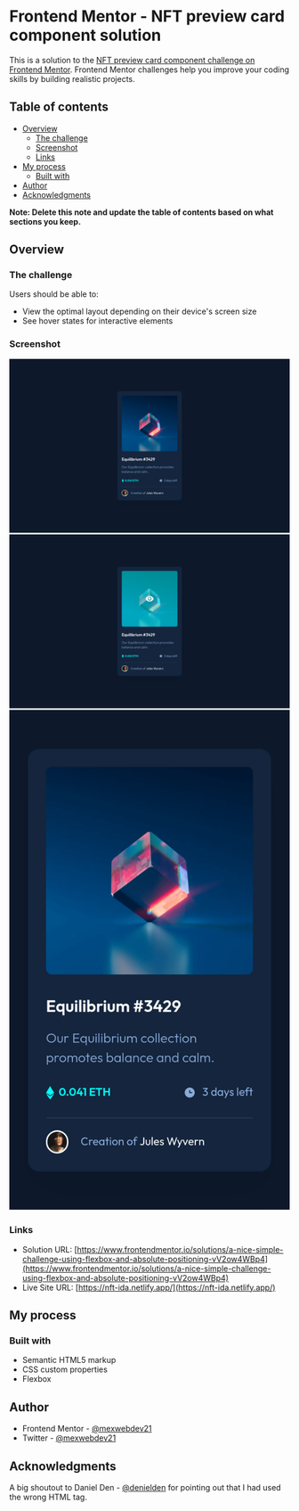 # Frontend Mentor - NFT preview card component solution

This is a solution to the [NFT preview card component challenge on Frontend Mentor](https://www.frontendmentor.io/challenges/nft-preview-card-component-SbdUL_w0U). Frontend Mentor challenges help you improve your coding skills by building realistic projects.

## Table of contents

- [Overview](#overview)
  - [The challenge](#the-challenge)
  - [Screenshot](#screenshot)
  - [Links](#links)
- [My process](#my-process)
  - [Built with](#built-with)
- [Author](#author)
- [Acknowledgments](#acknowledgments)

**Note: Delete this note and update the table of contents based on what sections you keep.**

## Overview

### The challenge

Users should be able to:

- View the optimal layout depending on their device's screen size
- See hover states for interactive elements

### Screenshot

![](./screenshots/normal-state.png)
![](./screenshots/hover-state.png)
![](./screenshots/mobile-view.png)

### Links

- Solution URL: [https://www.frontendmentor.io/solutions/a-nice-simple-challenge-using-flexbox-and-absolute-positioning-vV2ow4WBp4](https://www.frontendmentor.io/solutions/a-nice-simple-challenge-using-flexbox-and-absolute-positioning-vV2ow4WBp4)
- Live Site URL: [https://nft-ida.netlify.app/](https://nft-ida.netlify.app/)

## My process

### Built with

- Semantic HTML5 markup
- CSS custom properties
- Flexbox

## Author

- Frontend Mentor - [@mexwebdev21](https://www.frontendmentor.io/profile/mexwebdev21)
- Twitter - [@mexwebdev21](https://www.twitter.com/mexwebdev21)

## Acknowledgments

A big shoutout to Daniel Den - [@denielden](https://www.frontendmentor.io/profile/denielden) for pointing out that I had used the wrong HTML tag.

